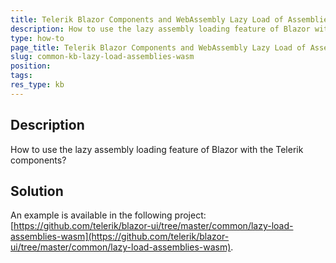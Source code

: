 ```yaml
---
title: Telerik Blazor Components and WebAssembly Lazy Load of Assemblies
description: How to use the lazy assembly loading feature of Blazor with the Telerik components.
type: how-to
page_title: Telerik Blazor Components and WebAssembly Lazy Load of Assemblies
slug: common-kb-lazy-load-assemblies-wasm
position: 
tags: 
res_type: kb
---
```



## Description

How to use the lazy assembly loading feature of Blazor with the Telerik components?


## Solution

An example is available in the following project: [https://github.com/telerik/blazor-ui/tree/master/common/lazy-load-assemblies-wasm](https://github.com/telerik/blazor-ui/tree/master/common/lazy-load-assemblies-wasm).